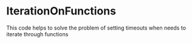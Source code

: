 # IterationOnFunctions
This code helps to solve the problem of setting timeouts when needs to iterate through functions

